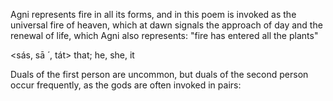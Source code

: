 Agni represents fire in all its forms, and in this poem is invoked as the universal fire of heaven, which at dawn signals the approach of day and the renewal of life, which Agni also represents: "fire has entered all the plants"


<sás, sā ́ , tát> that; he, she, it


Duals of the first person are uncommon, but duals of the second person occur frequently, as the gods are often invoked in pairs:


